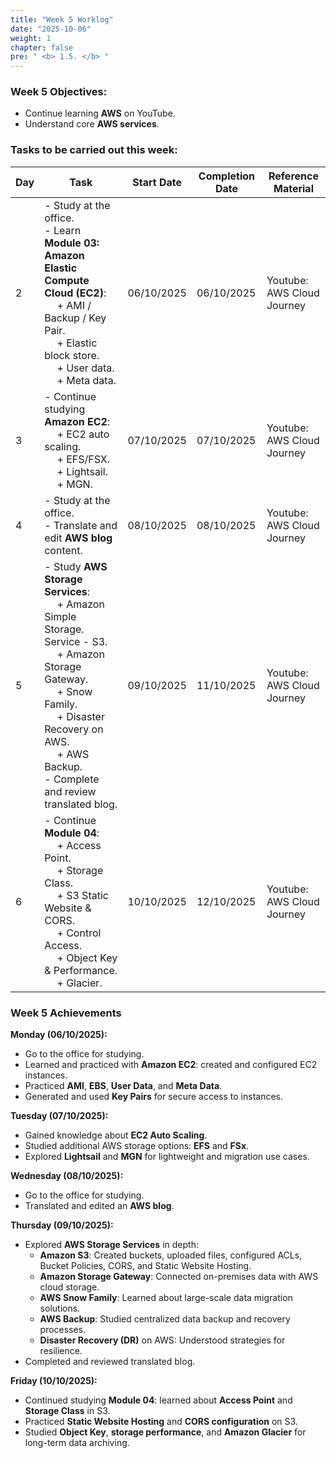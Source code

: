 ```yaml
---
title: "Week 5 Worklog"
date: "2025-10-06"
weight: 1
chapter: false
pre: " <b> 1.5. </b> "
---
```


### Week 5 Objectives:

* Continue learning **AWS** on YouTube.
* Understand core **AWS services**.

### Tasks to be carried out this week:
| Day | Task                                                                                                                                                                                                                                                           | Start Date | Completion Date | Reference Material          |
| --- |----------------------------------------------------------------------------------------------------------------------------------------------------------------------------------------------------------------------------------------------------------------|------------|-----------------|-----------------------------|
| 2   | - Study at the office. <br> - Learn **Module 03: Amazon Elastic Compute Cloud (EC2)**: <br>&emsp; + AMI / Backup / Key Pair. <br>&emsp; +  Elastic block store. <br>&emsp; + User data. <br>&emsp; + Meta data.                                                | 06/10/2025 | 06/10/2025      | Youtube: AWS Cloud Journey  |
| 3   | - Continue studying **Amazon EC2**: <br>&emsp; + EC2 auto scaling. <br>&emsp; + EFS/FSX. <br>&emsp; + Lightsail. <br>&emsp; + MGN.                                                                                                                             | 07/10/2025 | 07/10/2025      | Youtube: AWS Cloud Journey  |
| 4   | - Study at the office. <br> - Translate and edit **AWS blog** content.                                                                                                                                                                                         | 08/10/2025 | 08/10/2025      | Youtube: AWS Cloud Journey  |
| 5   | - Study **AWS Storage Services**: <br>&emsp; + Amazon Simple Storage. Service - S3. <br>&emsp; + Amazon Storage Gateway. <br>&emsp; + Snow Family. <br>&emsp; + Disaster Recovery on AWS. <br>&emsp; + AWS Backup. <br> - Complete and review translated blog. | 09/10/2025 | 11/10/2025      | Youtube: AWS Cloud Journey  |
| 6   | - Continue **Module 04**: <br>&emsp; + Access Point. <br>&emsp; + Storage Class. <br>&emsp; + S3 Static Website & CORS. <br>&emsp; + Control Access. <br>&emsp; + Object Key & Performance. <br>&emsp; + Glacier.                                              | 10/10/2025 | 12/10/2025      | Youtube: AWS Cloud Journey  |

### Week 5 Achievements

**Monday (06/10/2025):**
- Go to the office for studying.
- Learned and practiced with **Amazon EC2**: created and configured EC2 instances.
- Practiced **AMI**, **EBS**, **User Data**, and **Meta Data**.
- Generated and used **Key Pairs** for secure access to instances.

**Tuesday (07/10/2025):**
- Gained knowledge about **EC2 Auto Scaling**.
- Studied additional AWS storage options: **EFS** and **FSx**.
- Explored **Lightsail** and **MGN** for lightweight and migration use cases.

**Wednesday (08/10/2025):**
- Go to the office for studying.
- Translated and edited an **AWS blog**.

**Thursday (09/10/2025):**
- Explored **AWS Storage Services** in depth:
    - **Amazon S3**: Created buckets, uploaded files, configured ACLs, Bucket Policies, CORS, and Static Website Hosting.
    - **Amazon Storage Gateway**: Connected on-premises data with AWS cloud storage.
    - **AWS Snow Family**: Learned about large-scale data migration solutions.
    - **AWS Backup**: Studied centralized data backup and recovery processes.
    - **Disaster Recovery (DR)** on AWS: Understood strategies for resilience.
- Completed and reviewed translated blog.

**Friday (10/10/2025):**
- Continued studying **Module 04**: learned about **Access Point** and **Storage Class** in S3.
- Practiced **Static Website Hosting** and **CORS configuration** on S3.
- Studied **Object Key**, **storage performance**, and **Amazon Glacier** for long-term data archiving.

